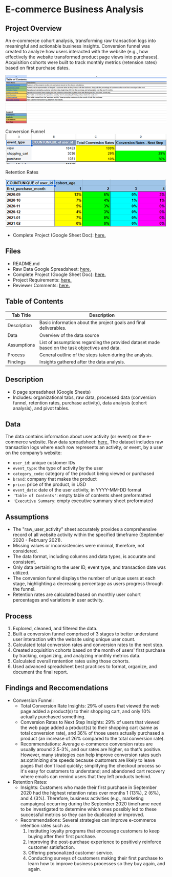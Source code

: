 # E-commerce Business Analysis

## Project Overview
An e-commerce cohort analysis, transforming raw transaction logs into meaningful and actionable business insights. Conversion funnel was created to analyze how users interacted with the website (e.g., how effectively the website transformed product page views into purchases). Acquisition cohorts were built to track monthly metrics (retension rates) based on first purchase dates. 

![image](https://github.com/murry-kristy/Data_projects_TripleTen/blob/main/Ecommerce%20Business%20Analytics/Ecommerce%20Table%20of%20Contents%20Screenshot.png)

Conversion Funnel
![image](https://github.com/murry-kristy/Data_projects_TripleTen/blob/main/Ecommerce%20Business%20Analytics/Ecommerce%20Conversion%20Funnel%20Screenshot.png)

Retention Rates

![image](https://github.com/murry-kristy/Data_projects_TripleTen/blob/main/Ecommerce%20Business%20Analytics/Ecommerce%20Retension%20Rates%20Screenshot.png)

- Complete Project (Google Sheet Doc): <a href='https://docs.google.com/spreadsheets/d/180Q3sWSKGBXhjlHS2azM_mDaYg1iJjP-ujVu_l5TpD4/edit?gid=38637670#gid=38637670' target=_blank><u>here</u>.</a>

## Files
- README.md
- Raw Data Google Spreadsheet: <a href='https://docs.google.com/spreadsheets/d/1qWRY5svKGkJRyYNv7K4XvEGm9FpcoJhH5G0p4Qbq0V0/edit?usp=sharing' target=_blank><u>here</u>.</a>
- Complete Project (Google Sheet Doc): <a href='https://docs.google.com/spreadsheets/d/180Q3sWSKGBXhjlHS2azM_mDaYg1iJjP-ujVu_l5TpD4/edit?gid=38637670#gid=38637670' target=_blank><u>here</u>.</a>
- Project Requirements: <a href='https://github.com/murry-kristy/Data_projects_TripleTen/blob/main/Ecommerce%20Business%20Analytics/Project%20Requirements%20Business%20Analytics.md' target=_blank><u>here</u>.</a>
- Reviewer Comments: <a href='https://github.com/murry-kristy/Data_projects_TripleTen/blob/main/Ecommerce%20Business%20Analytics/Ecommerce%20Reviewer%20Comments.png' target=_blank><u>here</u>.</a>

## Table of Contents
| Tab Title| Description | 
| -------- | ------------|
| Description | Basic information about the project goals and final deliverables. |
| Data | Overview of the data source |
| Assumptions | List of assumptions regarding the provided dataset made based on the task objectives and data. |
| Process | General outline of the steps taken during the analysis. |
| Findings | Insights gathered after the data analysis. |

## Description
- 8 page spreadsheet (Google Sheets)
- Includes: organizational tabs, raw data, processed data (conversion funnel, retention rates, purchase activity), data analysis (cohort analysis), and pivot tables.

## Data
The data contains information about user activity (or event) on the e-commerce website. Raw data spreadsheet: <a href='https://docs.google.com/spreadsheets/d/1qWRY5svKGkJRyYNv7K4XvEGm9FpcoJhH5G0p4Qbq0V0/edit?usp=sharing' target=_blank><u>here</u>.</a>
The dataset includes raw transaction logs where each row represents an activity, or event, by a user on the company’s website:
* `user_id`: unique customer IDs   
* `event_type`: the type of activity by the user   
* `category_code`: category of the product being viewed or purchased   
* `brand`: company that makes the product   
* `price`: price of the product, in USD   
* `event_date`: date of the user activity, in YYYY-MM-DD format   
* `'Table of Contents'`: empty table of contents sheet preformatted
* `'Executive Summary`: empty executive summary sheet preformated

## Assumptions
- The "raw_user_activity" sheet accurately provides a comprehensive record of all website activity within the specified timeframe (September 2020 - February 2021).
- Missing values or inconsistencies were minimal, therefore, not considered. 
- The data format, including columns and data types, is accurate and consistent.
- Only data pertaining to the user ID, event type, and transaction date was utilized.
- The conversion funnel displays the number of unique users at each stage, highlighting a decreasing percentage as users progress through the funnel.
- Retention rates are calculated based on monthly user cohort percentages and variations in user activity.

## Process
1. Explored, cleaned, and filtered the data.
2. Built a conversion funnel comprised of 3 stages to better understand user interaction with the website using unique user count.
3. Calculated total conversion rates and conversion rates to the next step.
4. Created acquisition cohorts based on the month of users' first purchase by tracking, organizing, and analyzing monthly metrics data.
5. Calculated overall rentention rates using those cohorts.
6. Used advanced spreadsheet best practices to format, organize, and document the final report.  

## Findings and Reccomendations
- Conversion Funnel: 
  - Total Conversion Rate Insights: 29% of users that viewed the web page added a product(s) to their shopping cart, and only 10% actually purchased something. 
  - Conversion Rates to Next Step Insights: 29% of users that viewed the web page added a product(s) to their shopping cart (same as total conversion rate), and 36% of those users
    actually purchased a product (an increase of 26% compared to the total conversion rate).
  - Recommendations: Average e-commerce conversion rates are usually around 2.5-3%, and our rates are higher, so that's positive. However, many strategies can help improve conversion
    rates such as:optimizing site speeds because customers are likely to leave pages that don't load quickly; simplifying the checkout process so it's easy for customers to
    understand; and abandoned cart recovery where emails can remind users that they left products behind. 
- Retention Rates: 
  - Insights: Customers who made their first purchase in September 2020 had the highest retention rates over months 1 (13%), 2 (6%), and 4 (3%). Therefore, business activities
    (e.g., marketing campaigns) occurring during the September 2020 timeframe need to be investigated to determine which ones possibly led to these successful metrics so they can be
    duplicated or improved.
  - Recommendations: Several strategies can improve e-commerce retention rates such as:
    1) Instituting loyalty programs that encourage customers to keep buying after their first purchase.
    2) Improving the post-purchase experience to positively reinforce customer satisfaction.
    3) Offering personalized customer service. 
    4) Conducting surveys of customers making their first purchase to learn how to improve business processes so they buy again, and again.
